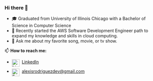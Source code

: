 ### Hi there 👋
- 🎓 Graduated from University of Illinois Chicago with a Bachelor of Science in Computer Science
- 🌱 Recently started the AWS Software Development Engineer path to expand my knowledge and skills in cloud computing.
- 💬 Ask me about my favorite song, movie, or tv show.
  
📫 **How to reach me:** 
- [LinkedIn](https://www.linkedin.com/in/alexis-rodriguezcs/)<img align="left" alt="LinkedIn" width="25px" style="padding-right:5px;" src="https://cdn.jsdelivr.net/gh/devicons/devicon@latest/icons/linkedin/linkedin-original.svg" />

- alexisrodriguezdev@gmail.com<img align="left" alt="Email" width="25px" style="padding-right:5px;" src="https://img.icons8.com/emoji/48/e-mail.png" />
